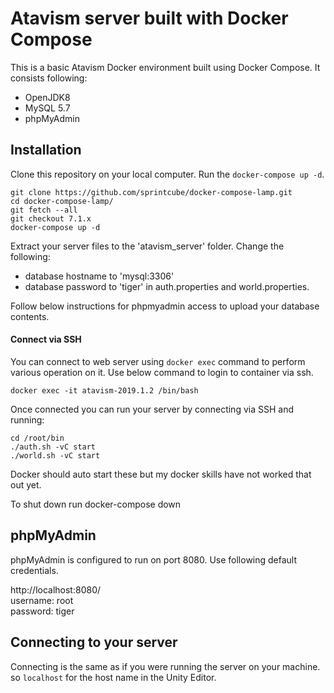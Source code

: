 # Atavism server built with Docker Compose

This is a basic Atavism Docker environment built using Docker Compose. It consists following:

* OpenJDK8
* MySQL 5.7
* phpMyAdmin

## Installation

Clone this repository on your local computer. Run the `docker-compose up -d`.

```shell
git clone https://github.com/sprintcube/docker-compose-lamp.git
cd docker-compose-lamp/
git fetch --all
git checkout 7.1.x
docker-compose up -d
```

Extract your server files to the 'atavism_server' folder.
Change the following:

* database hostname to 'mysql:3306'
* database password to 'tiger'
 in auth.properties and world.properties.


Follow below instructions for phpmyadmin access to upload your database contents.

#### Connect via SSH

You can connect to web server using `docker exec` command to perform various operation on it. Use below command to login to container via ssh.

```shell
docker exec -it atavism-2019.1.2 /bin/bash
```

Once connected you can run your server by connecting via SSH and running:

```shell
cd /root/bin
./auth.sh -vC start
./world.sh -vC start
```

Docker should auto start these but my docker skills have not worked that out yet.


To shut down run docker-compose down

## phpMyAdmin

phpMyAdmin is configured to run on port 8080. Use following default credentials.

http://localhost:8080/  
username: root  
password: tiger

## Connecting to your server

Connecting is the same as if you were running the server on your machine. so `localhost` for the
host name in the Unity Editor.


